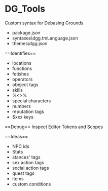 # DG_Tools
Custom syntax for Debasing Grounds
- package.json
- syntaxes\dgg.tmLanguage.json
- themes\dgg.json

==Identifies==
- locations
- functions
- fetishes
- operators
- obeject tags
- skills
- %<>%
- special characters
- numbers
- reputation tags
- $xxx keys

==Debug==
Inspect Editor Tokens and Scopes

==Ideas==
- NPC ids
- Stats
- stances' tags
- sex action tags
- social action tags
- quest tags
- items
- custom conditions
